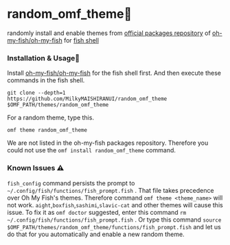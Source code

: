 # random_omf_theme🐠
randomly install and enable themes from [official packages repository](https://github.com/oh-my-fish/packages-main) of [oh-my-fish/oh-my-fish](https://github.com/oh-my-fish/oh-my-fish)  for [fish shell](https://fishshell.com/)
### Installation & Usage🛫 
Install [oh-my-fish/oh-my-fish](https://github.com/oh-my-fish/oh-my-fish#installation) for the fish shell first. And then execute these commands in the fish shell. 
```
git clone --depth=1 https://github.com/MilkyMAISHIRANUI/random_omf_theme $OMF_PATH/themes/random_omf_theme
```
For a random theme, type this. 
```
omf theme random_omf_theme
```
We are not listed in the oh-my-fish packages repository. Therefore you could not use the `omf install random_omf_theme` command.
### Known Issues ⚠️ 
 `fish_config` command persists the prompt to `~/.config/fish/functions/fish_prompt.fish` . That file takes precedence over Oh My Fish's themes. Therefore command `omf theme <theme_name>` will not work.  `aight`,`boxfish`,`sashimi`,`slavic-cat` and other themes will cause this issue.
To fix it as `omf doctor` suggested, enter this command `rm ~/.config/fish/functions/fish_prompt.fish` .
Or type this command `source $OMF_PATH/themes/random_omf_theme/functions/fish_prompt.fish` and let us do that for you automatically and enable a new random theme.
